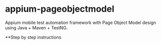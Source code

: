 # appium-pageobjectmodel
Appium mobile test automation framework with Page Object Model design using Java + Maven + TestNG.

**Step by step instructions 